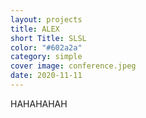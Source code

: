 ```yaml
---
layout: projects
title: ALEX
short Title: SLSL
color: "#602a2a"
category: simple
cover image: conference.jpeg
date: 2020-11-11
---
```

HAHAHAHAH
